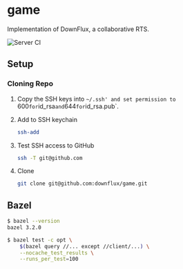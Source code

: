 # game
Implementation of DownFlux, a collaborative RTS.

![Server CI](https://github.com/downflux/game/workflows/Server%20CI/badge.svg?branch=main)

## Setup

### Cloning Repo

1. Copy the SSH keys into `~/.ssh' and set permission to `600` for `id_rsa` and
   `644` for `id_rsa.pub`.

1. Add to SSH keychain

   ```bash
   ssh-add
   ```

1. Test SSH access to GitHub

   ```bash
   ssh -T git@github.com
   ```

1. Clone

   ```bash
   git clone git@github.com:downflux/game.git
   ```

## Bazel

```bash
$ bazel --version
bazel 3.2.0

$ bazel test -c opt \
    $(bazel query //... except //client/...) \
    --nocache_test_results \
    --runs_per_test=100
```
